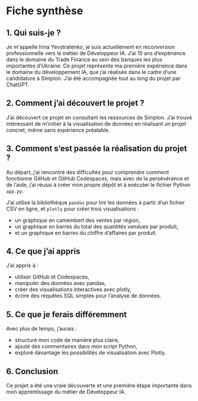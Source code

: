 # Fiche synthèse

## 1. Qui suis-je ?

Je m'appelle Irina Yevstratenko, je suis actuellement en reconversion professionnelle vers le métier de Développeur IA. J’ai 15 ans d’expérience dans le domaine du Trade Finance au sein des banques les plus importantes d’Ukraine. Ce projet représente ma première expérience dans le domaine du développement IA, que j’ai réalisée dans le cadre d’une candidature à Simplon. J’ai été accompagnée tout au long du projet par ChatGPT.

## 2. Comment j’ai découvert le projet ?

J’ai découvert ce projet en consultant les ressources de Simplon. J’ai trouvé intéressant de m’initier à la visualisation de données en réalisant un projet concret, même sans expérience préalable.

## 3. Comment s’est passée la réalisation du projet ?

Au départ, j’ai rencontré des difficultés pour comprendre comment fonctionne GitHub et GitHub Codespaces, mais avec de la persévérance et de l’aide, j’ai réussi à créer mon propre dépôt et à exécuter le fichier Python `app.py`.

J’ai utilisé la bibliothèque `pandas` pour lire les données à partir d’un fichier CSV en ligne, et `plotly` pour créer trois visualisations :

* un graphique en camembert des ventes par région,
* un graphique en barres du total des quantités vendues par produit,
* et un graphique en barres du chiffre d’affaires par produit.

## 4. Ce que j’ai appris

J’ai appris à :

* utiliser GitHub et Codespaces,
* manipuler des données avec pandas,
* créer des visualisations interactives avec plotly,
* écrire des requêtes SQL simples pour l’analyse de données.

## 5. Ce que je ferais différemment

Avec plus de temps, j’aurais :

* structuré mon code de manière plus claire,
* ajouté des commentaires dans mon script Python,
* exploré davantage les possibilités de visualisation avec Plotly.

## 6. Conclusion

Ce projet a été une vraie découverte et une première étape importante dans mon apprentissage du métier de Développeur IA.

